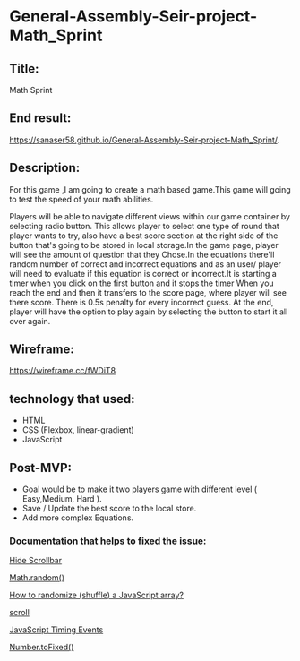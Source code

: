 # General-Assembly-Seir-project-Math_Sprint

## Title: 
Math Sprint

## End result: 
 https://sanaser58.github.io/General-Assembly-Seir-project-Math_Sprint/.

 
## Description: 

For this game ,I am  going to create a math based game.This game will going to test the speed of your math abilities.

 Players will be able to navigate different views within our game container by selecting radio button. This allows player to select one type of round that player wants to try, also have a best score section at the right side of the button that's going to be stored in local storage.In the game page, player will see the amount of question that they Chose.In the equations there'll random number of correct and incorrect equations and as an user/ player will need to evaluate if this equation is correct or incorrect.It is starting a timer when you click on the first button and it stops the timer When you reach the end and then it transfers to the score page, where player will see there score. There is 0.5s penalty for every incorrect guess. At the end, player will have the option to play again by selecting the button to start it all over again.


## Wireframe:

https://wireframe.cc/fWDiT8



##  technology that used: 
- HTML
- CSS (Flexbox, linear-gradient)
- JavaScript


## Post-MVP:

- Goal would be to make it two players game with different level ( Easy,Medium, Hard ).
- Save / Update the best score to the local store.
- Add more complex Equations.


### Documentation that helps to fixed the issue:

[Hide Scrollbar](https://www.w3schools.com/howto/howto_css_hide_scrollbars.asp)

[Math.random()](https://developer.mozilla.org/en-US/docs/Web/JavaScript/Reference/Global_Objects/Math/random)

[How to randomize (shuffle) a JavaScript array?](https://stackoverflow.com/questions/2450954/how-to-randomize-shuffle-a-javascript-array)


[scroll](https://developer.mozilla.org/en-US/docs/Web/API/Element/scroll)


[JavaScript Timing Events](https://www.w3schools.com/js/js_timing.asp)

[Number.toFixed()](https://developer.mozilla.org/en-US/docs/Web/JavaScript/Reference/Global_Objects/Number/toFixed)


